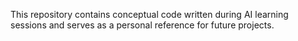This repository contains conceptual code written during AI learning sessions and serves as a personal reference for future projects.